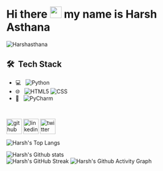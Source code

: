 


<h1>Hi there <img src="https://raw.githubusercontent.com/aemmadi/aemmadi/master/wave.gif" width="30px"> my name is Harsh Asthana</h1>
<p align="left"> <img src="https://komarev.com/ghpvc/?username=Harshasthana&label=Profile%20views&color=0e75b6&style=flat" alt="Harshasthana" /> </p>


## 🛠 &nbsp;Tech Stack

- 💻 &nbsp;
  ![Python](https://img.shields.io/badge/-Python-333333?style=flat&logo=python)
- 🌐 &nbsp;
  ![HTML5](https://img.shields.io/badge/-HTML5-333333?style=flat&logo=HTML5)
  ![CSS](https://img.shields.io/badge/-CSS-333333?style=flat&logo=CSS3&logoColor=1572B6)
- 🔧 &nbsp;
![PyCharm](https://img.shields.io/badge/-PyCharm-333333?style=flat&logo=pycharm&logoColor=007ACC)

<br/>


[<img align="center" src='https://cdn.jsdelivr.net/npm/simple-icons@3.0.1/icons/github.svg' alt='github' height='40'>](https://github.com/Harshasthana)  [<img align="center" src='https://cdn.jsdelivr.net/npm/simple-icons@3.0.1/icons/linkedin.svg' alt='linkedin' height='40'>](https://in.linkedin.com/in/harshasthana)  [<img align="center" src='https://cdn.jsdelivr.net/npm/simple-icons@3.0.1/icons/twitter.svg' alt='twitter' height='40'>](https://twitter.com/https://twitter.com/technoinfect)  


![Harsh's Top Langs](https://github-readme-stats.vercel.app/api/top-langs/?username=Harshasthana&theme=dark)

![Harsh's Github stats](https://github-readme-stats.vercel.app/api?username=Harshasthana&theme=dark&show_icons=true)  
![Harsh's GitHub Streak](https://github-readme-streak-stats.herokuapp.com/?user=Harshasthana&theme=dark&show_icons=true)
![Harsh's Github Activity Graph](https://activity-graph.herokuapp.com/graph?username=Harshasthana&theme=dark)

<!-- ![GitHub Activity Graph](https://activity-graph.herokuapp.com/graph?username=Harshasthana) -->
